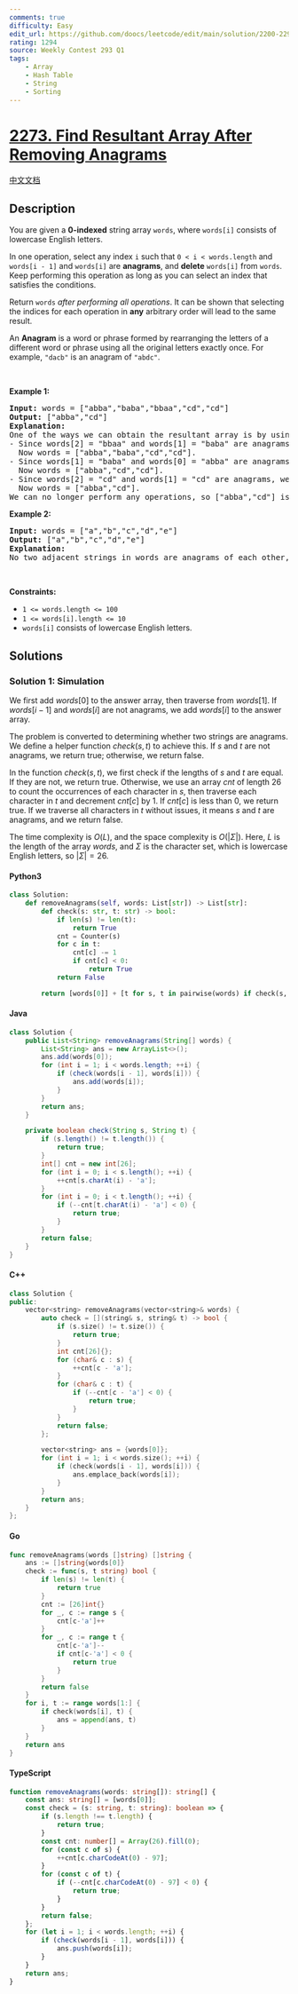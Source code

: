 ```yaml
---
comments: true
difficulty: Easy
edit_url: https://github.com/doocs/leetcode/edit/main/solution/2200-2299/2273.Find%20Resultant%20Array%20After%20Removing%20Anagrams/README_EN.md
rating: 1294
source: Weekly Contest 293 Q1
tags:
    - Array
    - Hash Table
    - String
    - Sorting
---
```


<!-- problem:start -->

# [2273. Find Resultant Array After Removing Anagrams](https://leetcode.com/problems/find-resultant-array-after-removing-anagrams)

[中文文档](/solution/2200-2299/2273.Find%20Resultant%20Array%20After%20Removing%20Anagrams/README.md)

## Description

<!-- description:start -->

<p>You are given a <strong>0-indexed</strong> string array <code>words</code>, where <code>words[i]</code> consists of lowercase English letters.</p>

<p>In one operation, select any index <code>i</code> such that <code>0 &lt; i &lt; words.length</code> and <code>words[i - 1]</code> and <code>words[i]</code> are <strong>anagrams</strong>, and <strong>delete</strong> <code>words[i]</code> from <code>words</code>. Keep performing this operation as long as you can select an index that satisfies the conditions.</p>

<p>Return <code>words</code> <em>after performing all operations</em>. It can be shown that selecting the indices for each operation in <strong>any</strong> arbitrary order will lead to the same result.</p>

<p>An <strong>Anagram</strong> is a word or phrase formed by rearranging the letters of a different word or phrase using all the original letters exactly once. For example, <code>&quot;dacb&quot;</code> is an anagram of <code>&quot;abdc&quot;</code>.</p>

<p>&nbsp;</p>
<p><strong class="example">Example 1:</strong></p>

<pre>
<strong>Input:</strong> words = [&quot;abba&quot;,&quot;baba&quot;,&quot;bbaa&quot;,&quot;cd&quot;,&quot;cd&quot;]
<strong>Output:</strong> [&quot;abba&quot;,&quot;cd&quot;]
<strong>Explanation:</strong>
One of the ways we can obtain the resultant array is by using the following operations:
- Since words[2] = &quot;bbaa&quot; and words[1] = &quot;baba&quot; are anagrams, we choose index 2 and delete words[2].
  Now words = [&quot;abba&quot;,&quot;baba&quot;,&quot;cd&quot;,&quot;cd&quot;].
- Since words[1] = &quot;baba&quot; and words[0] = &quot;abba&quot; are anagrams, we choose index 1 and delete words[1].
  Now words = [&quot;abba&quot;,&quot;cd&quot;,&quot;cd&quot;].
- Since words[2] = &quot;cd&quot; and words[1] = &quot;cd&quot; are anagrams, we choose index 2 and delete words[2].
  Now words = [&quot;abba&quot;,&quot;cd&quot;].
We can no longer perform any operations, so [&quot;abba&quot;,&quot;cd&quot;] is the final answer.</pre>

<p><strong class="example">Example 2:</strong></p>

<pre>
<strong>Input:</strong> words = [&quot;a&quot;,&quot;b&quot;,&quot;c&quot;,&quot;d&quot;,&quot;e&quot;]
<strong>Output:</strong> [&quot;a&quot;,&quot;b&quot;,&quot;c&quot;,&quot;d&quot;,&quot;e&quot;]
<strong>Explanation:</strong>
No two adjacent strings in words are anagrams of each other, so no operations are performed.</pre>

<p>&nbsp;</p>
<p><strong>Constraints:</strong></p>

<ul>
	<li><code>1 &lt;= words.length &lt;= 100</code></li>
	<li><code>1 &lt;= words[i].length &lt;= 10</code></li>
	<li><code>words[i]</code> consists of lowercase English letters.</li>
</ul>

<!-- description:end -->

## Solutions

<!-- solution:start -->

### Solution 1: Simulation

We first add $\textit{words}[0]$ to the answer array, then traverse from $\textit{words}[1]$. If $\textit{words}[i - 1]$ and $\textit{words}[i]$ are not anagrams, we add $\textit{words}[i]$ to the answer array.

The problem is converted to determining whether two strings are anagrams. We define a helper function $\textit{check}(s, t)$ to achieve this. If $s$ and $t$ are not anagrams, we return $\text{true}$; otherwise, we return $\text{false}$.

In the function $\textit{check}(s, t)$, we first check if the lengths of $s$ and $t$ are equal. If they are not, we return $\text{true}$. Otherwise, we use an array $\textit{cnt}$ of length $26$ to count the occurrences of each character in $s$, then traverse each character in $t$ and decrement $\textit{cnt}[c]$ by $1$. If $\textit{cnt}[c]$ is less than $0$, we return $\text{true}$. If we traverse all characters in $t$ without issues, it means $s$ and $t$ are anagrams, and we return $\text{false}$.

The time complexity is $O(L)$, and the space complexity is $O(|\Sigma|)$. Here, $L$ is the length of the array $\textit{words}$, and $\Sigma$ is the character set, which is lowercase English letters, so $|\Sigma| = 26$.

<!-- tabs:start -->

#### Python3

```python
class Solution:
    def removeAnagrams(self, words: List[str]) -> List[str]:
        def check(s: str, t: str) -> bool:
            if len(s) != len(t):
                return True
            cnt = Counter(s)
            for c in t:
                cnt[c] -= 1
                if cnt[c] < 0:
                    return True
            return False

        return [words[0]] + [t for s, t in pairwise(words) if check(s, t)]
```

#### Java

```java
class Solution {
    public List<String> removeAnagrams(String[] words) {
        List<String> ans = new ArrayList<>();
        ans.add(words[0]);
        for (int i = 1; i < words.length; ++i) {
            if (check(words[i - 1], words[i])) {
                ans.add(words[i]);
            }
        }
        return ans;
    }

    private boolean check(String s, String t) {
        if (s.length() != t.length()) {
            return true;
        }
        int[] cnt = new int[26];
        for (int i = 0; i < s.length(); ++i) {
            ++cnt[s.charAt(i) - 'a'];
        }
        for (int i = 0; i < t.length(); ++i) {
            if (--cnt[t.charAt(i) - 'a'] < 0) {
                return true;
            }
        }
        return false;
    }
}
```

#### C++

```cpp
class Solution {
public:
    vector<string> removeAnagrams(vector<string>& words) {
        auto check = [](string& s, string& t) -> bool {
            if (s.size() != t.size()) {
                return true;
            }
            int cnt[26]{};
            for (char& c : s) {
                ++cnt[c - 'a'];
            }
            for (char& c : t) {
                if (--cnt[c - 'a'] < 0) {
                    return true;
                }
            }
            return false;
        };

        vector<string> ans = {words[0]};
        for (int i = 1; i < words.size(); ++i) {
            if (check(words[i - 1], words[i])) {
                ans.emplace_back(words[i]);
            }
        }
        return ans;
    }
};
```

#### Go

```go
func removeAnagrams(words []string) []string {
	ans := []string{words[0]}
	check := func(s, t string) bool {
		if len(s) != len(t) {
			return true
		}
		cnt := [26]int{}
		for _, c := range s {
			cnt[c-'a']++
		}
		for _, c := range t {
			cnt[c-'a']--
			if cnt[c-'a'] < 0 {
				return true
			}
		}
		return false
	}
	for i, t := range words[1:] {
		if check(words[i], t) {
			ans = append(ans, t)
		}
	}
	return ans
}
```

#### TypeScript

```ts
function removeAnagrams(words: string[]): string[] {
    const ans: string[] = [words[0]];
    const check = (s: string, t: string): boolean => {
        if (s.length !== t.length) {
            return true;
        }
        const cnt: number[] = Array(26).fill(0);
        for (const c of s) {
            ++cnt[c.charCodeAt(0) - 97];
        }
        for (const c of t) {
            if (--cnt[c.charCodeAt(0) - 97] < 0) {
                return true;
            }
        }
        return false;
    };
    for (let i = 1; i < words.length; ++i) {
        if (check(words[i - 1], words[i])) {
            ans.push(words[i]);
        }
    }
    return ans;
}
```

<!-- tabs:end -->

<!-- solution:end -->

<!-- problem:end -->
